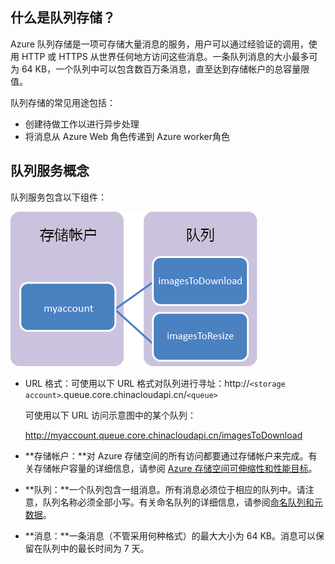 ## 什么是队列存储？

Azure 队列存储是一项可存储大量消息的服务，用户可以通过经验证的调用，使用 HTTP 或 HTTPS 从世界任何地方访问这些消息。一条队列消息的大小最多可为 64 KB，一个队列中可以包含数百万条消息，直至达到存储帐户的总容量限值。

队列存储的常见用途包括：

-   创建待做工作以进行异步处理
-   将消息从 Azure Web 角色传递到 Azure worker角色

## 队列服务概念

队列服务包含以下组件：

![队列 1](./media/storage-queue-concepts-include/queue1.png)


- URL 格式：可使用以下 URL 格式对队列进行寻址：http://`<storage account>`.queue.core.chinacloudapi.cn/`<queue>` 
      
	可使用以下 URL 访问示意图中的某个队列：
		
	http://myaccount.queue.core.chinacloudapi.cn/imagesToDownload

- **存储帐户：**对 Azure 存储空间的所有访问都要通过存储帐户来完成。有关存储帐户容量的详细信息，请参阅 [Azure 存储空间可伸缩性和性能目标](/documentation/articles/storage-scalability-targets/)。

- **队列：**一个队列包含一组消息。所有消息必须位于相应的队列中。请注意，队列名称必须全部小写。有关命名队列的详细信息，请参阅[命名队列和元数据](https://msdn.microsoft.com/zh-cn/library/azure/dd179349.aspx)。

- **消息：**一条消息（不管采用何种格式）的最大大小为 64 KB。消息可以保留在队列中的最长时间为 7 天。

<!---HONumber=Mooncake_0516_2016-->
